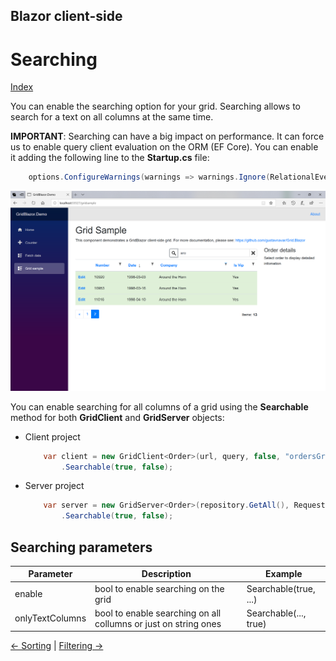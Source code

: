 ## Blazor client-side

# Searching

[Index](Documentation.md)

You can enable the searching option for your grid. Searching allows to search for a text on all columns at the same time.

**IMPORTANT**: Searching can have a big impact on performance. It can force us to enable query client evaluation on the ORM (EF Core). You can enable it adding the following line to the **Startup.cs** file:
```c#
    options.ConfigureWarnings(warnings => warnings.Ignore(RelationalEventId.QueryClientEvaluationWarning)); 
```

![](../images/Searching.png)

You can enable searching for all columns of a grid using the **Searchable** method for both **GridClient** and **GridServer** objects:

* Client project
    ```c#
        var client = new GridClient<Order>(url, query, false, "ordersGrid", Columns, locale)
            .Searchable(true, false);
    ```

* Server project
    ```c#
        var server = new GridServer<Order>(repository.GetAll(), Request.Query, true, "ordersGrid", columns, 10)
            .Searchable(true, false);
    ```

## Searching parameters

Parameter | Description | Example
--------- | ----------- | -------
enable | bool to enable searching on the grid | Searchable(true, ...)
onlyTextColumns | bool to enable searching on all collumns or just on string ones | Searchable(..., true)

[<- Sorting](Sorting.md) | [Filtering ->](Filtering.md)